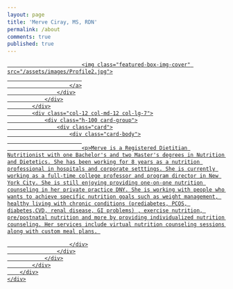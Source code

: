 ```yaml
---
layout: page
title: 'Merve Ciray, MS, RDN'
permalink: /about
comments: true
published: true
---
```


<!--<div class="row justify-content-between">
<div class="col-md-12 pr-5">

<p> Merve is a Registered Dietitian Nutritionist with one Bachelor's and two Master's degrees in Nutrition and Dietetics. She has been working for 8 years as a nutrition professional in hospitals and corporate setttings. She is currently working as a full-time college professor and program director in New York City. She is still enjoying providing one-on-one nutrition counseling in her private practice DNY. She is working with people who wants to achieve specific nutrition goals such as weight management, healthy living with chronic conditions (prediabetes, PCOS, diabetes,CVD, renal disease, GI problems) , exercise nutrition, pre/postnatal nutrition and more by providing individualized nutrition counseling. Her services include virtual nutrition counseling sessions along with custom meal plans. 
</p>


<p class="mb-5"><img class="shadow-lg" src="{{site.baseurl}}/assets/images/Profile2.jpg" alt="jekyll template mediumish" /></p>

<p>
I always love what I do and how I touch the life of people who I work with. I love sharing the happiness and joy of changes and results of my clients. Therefore, I decided to pursue my education to get my credentials to work as a Registered Dietitian in the US. Of course, it was not easy to go back to school while just starting to live in a different country as a newly married woman who already been a dietitian. I have been through blood, sweat, and tears involved in getting my credentials but I am so glad I did it. Here is my story, I am looking forward to meet you and listen yours!
</p>

</div>


</div> --> 

<section class="featured-posts">
<div class="col-12 mb-30px">
    <div class="listfeaturedtag h-100">
        <div class="row h-100">
            <div class="col-12 col-md-12 col-lg-5 pr-lg-0">
                <div class="h-100">
                    <div class="wrapthumbnail">
                        <a href="/mediumish-theme-jekyll/quick-start-guide/">
                            
                            <img class="featured-box-img-cover" src="/assets/images/Profile2.jpg">
                            
                        </a>
                    </div>
                </div>
            </div>
            <div class="col-12 col-md-12 col-lg-7">
                <div class="h-100 card-group">
                    <div class="card">
                        <div class="card-body">
                            
                            <p>Merve is a Registered Dietitian Nutritionist with one Bachelor's and two Master's degrees in Nutrition and Dietetics. She has been working for 8 years as a nutrition professional in hospitals and corporate setttings. She is currently working as a full-time college professor and program director in New York City. She is still enjoying providing one-on-one nutrition counseling in her private practice DNY. She is working with people who wants to achieve specific nutrition goals such as weight management, healthy living with chronic conditions (prediabetes, PCOS, diabetes,CVD, renal disease, GI problems) , exercise nutrition, pre/postnatal nutrition and more by providing individualized nutrition counseling. Her services include virtual nutrition counseling sessions along with custom meal plans. 
</p>
<p>

</p>

                        </div>
                    </div>
                </div>
            </div>
        </div>
    </div>
</div>
<!-- end post 
    </div> -->
</section>
